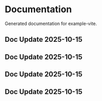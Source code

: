 # Documentation

Generated documentation for example-vite.

## Doc Update 2025-10-15

## Doc Update 2025-10-15

## Doc Update 2025-10-15

## Doc Update 2025-10-15
